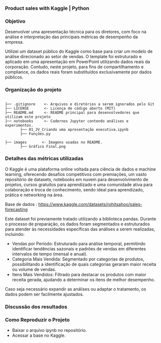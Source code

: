 ### Product sales with Kaggle | Python

### Objetivo

Desenvolver uma apresentação técnica para os diretores, com foco na análise e interpretação das principais métricas de desempenho da empresa.

Utilizei um dataset público do Kaggle como base para criar um modelo de análise direcionado ao setor de vendas. O template foi estruturado e aplicado em uma apresentação em PowerPoint utilizando dados reais da corporação. Contudo, neste projeto, para fins de compartilhamento e compliance, os dados reais foram substituídos exclusivamente por dados públicos.

### Organização do projeto 

```

├── .gitignore    <- Arquivos e diretórios a serem ignorados pelo Git  
├── LICENSE       <- Licença de código aberto (MIT)  
├── README.md     <- README principal para desenvolvedores que utilizam este projeto  
├── notebooks     <- Cadernos Jupyter contendo análises e experimentos.
       ├── 01_JV_Criando uma apresentação executiva.ipynb
       ├── Funções.py

├── images       <- Imagens usadas no README.
       ├── Gráfico Final.png

```

### Detalhes das métricas utilizadas 

O Kaggle é uma plataforma online voltada para ciência de dados e machine learning, oferecendo desafios competitivos com premiações, um vasto repositório de datasets, 
notebooks em nuvem para desenvolvimento de projetos, cursos gratuitos para aprendizado e uma comunidade ativa para colaboração e troca de conhecimento, 
sendo ideal para aprendizado, prática e networking na área. 

Base de dados : https://www.kaggle.com/datasets/rohitsahoo/sales-forecasting

Este dataset foi previamente tratado utilizando a biblioteca pandas. 
Durante o processo de preparação, os dados foram segmentados e estruturados para atender às necessidades específicas das análises a serem realizadas, incluindo:

 - Vendas por Período: Estruturado para análise temporal, permitindo identificar tendências sazonais e padrões de vendas em diferentes intervalos de tempo (mensal e anual).
 - Categoria Mais Vendida: Segmentado por categorias de produtos, possibilitando a identificação de quais categorias geraram maior receita ou volume de vendas.
 - Itens Mais Vendidos: Filtrado para destacar os produtos com maior receita gerada, ajudando a determinar os itens de melhor desempenho.
   
Caso seja necessário expandir as análises ou adaptar o tratamento, os dados podem ser facilmente ajustados.

### Discussão dos resultados




### Como Reproduzir o Projeto

 - Baixar o arquivo ipynb no repositório.
 - Acessar a base no Kaggle.
      
